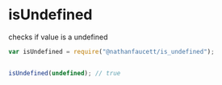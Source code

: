 isUndefined
=======

checks if value is a undefined

```javascript
var isUndefined = require("@nathanfaucett/is_undefined");


isUndefined(undefined); // true
```
